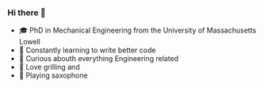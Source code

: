 ### Hi there 👋

<!--
**tlegen-k/tlegen-k** is a ✨ _special_ ✨ repository because its `README.md` (this file) appears on your GitHub profile.

Here are some ideas to get you started:

- 🔭 I’m currently working on ...
- 🌱 I’m currently learning ...
- 👯 I’m looking to collaborate on ...
- 🤔 I’m looking for help with ...
- 💬 Ask me about ...
- 📫 How to reach me: ...
- 😄 Pronouns: ...
- ⚡ Fun fact: ...
-->
- 🎓 PhD in Mechanical Engineering from the University of Massachusetts Lowell
- 🌱 Constantly learning to write better code
- 🔭 Curious abouth everything Engineering related
- 🍖 Love grilling and
- 🎷 Playing saxophone

